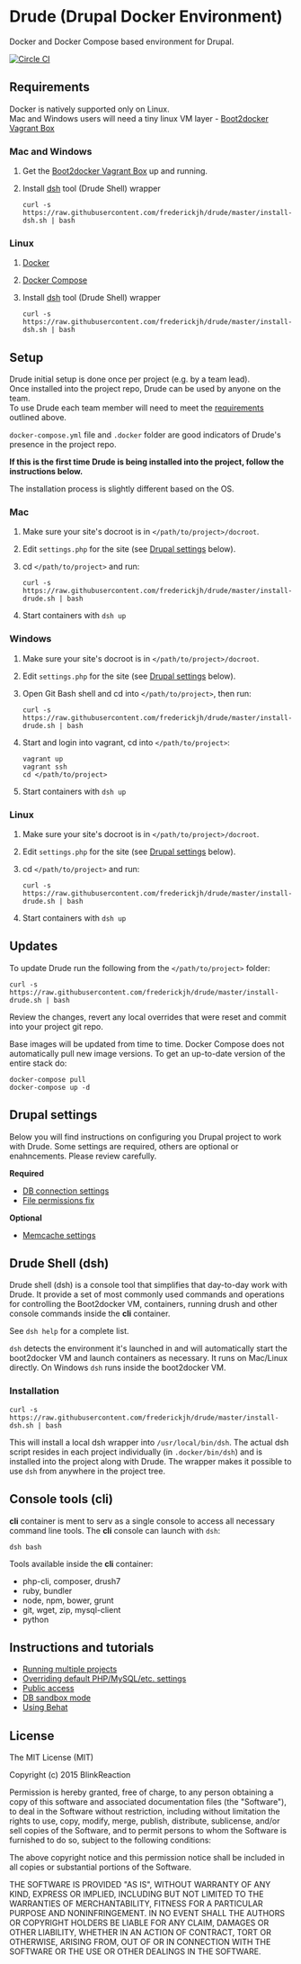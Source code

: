 # Drude (**Dru**pal **D**ocker **E**nvironment)
Docker and Docker Compose based environment for Drupal.

[![Circle CI](https://circleci.com/gh/blinkreaction/drude.svg?style=shield)](https://circleci.com/gh/blinkreaction/drude)

<a name="requirements"></a>
## Requirements

Docker is natively supported only on Linux.  
Mac and Windows users will need a tiny linux VM layer - [Boot2docker Vagrant Box](https://github.com/frederickjh/boot2docker-vagrant)

### Mac and Windows

1. Get the [Boot2docker Vagrant Box](https://github.com/frederickjh/boot2docker-vagrant) up and running.
2. Install [dsh](#dsh) tool (Drude Shell) wrapper

    ```
    curl -s https://raw.githubusercontent.com/frederickjh/drude/master/install-dsh.sh | bash
    ```

### Linux
1. [Docker](https://docs.docker.com/compose/install/#install-docker)
2. [Docker Compose](https://docs.docker.com/compose/install/#install-compose)
3. Install [dsh](#dsh) tool (Drude Shell) wrapper

    ```
    curl -s https://raw.githubusercontent.com/frederickjh/drude/master/install-dsh.sh | bash
    ```

<a name="setup"></a>
## Setup

Drude initial setup is done once per project (e.g. by a team lead).  
Once installed into the project repo, Drude can be used by anyone on the team.  
To use Drude each team member will need to meet the [requirements](#requirements) outlined above.

`docker-compose.yml` file and `.docker` folder are good indicators of Drude's presence in the project repo.

**If this is the first time Drude is being installed into the project, follow the instructions below.**  

The installation process is slightly different based on the OS.

### Mac

 1. Make sure your site's docroot is in `</path/to/project>/docroot`.
 2. Edit `settings.php` for the site (see [Drupal settings](#drupal-settings) below).
 3. cd `</path/to/project>` and run:

    ```
    curl -s https://raw.githubusercontent.com/frederickjh/drude/master/install-drude.sh | bash
    ```
    
 4. Start containers with `dsh up`

### Windows

 1. Make sure your site's docroot is in `</path/to/project>/docroot`.
 2. Edit `settings.php` for the site (see [Drupal settings](#drupal-settings) below).
 3. Open Git Bash shell and cd into `</path/to/project>`, then run:

    ```
    curl -s https://raw.githubusercontent.com/frederickjh/drude/master/install-drude.sh | bash
    ```
    
 4. Start and login into vagrant, cd into `</path/to/project>`:
 
    ```
    vagrant up
    vagrant ssh
    cd </path/to/project>
    ```

 5. Start containers with `dsh up`

### Linux

 1. Make sure your site's docroot is in `</path/to/project>/docroot`.
 2. Edit `settings.php` for the site (see [Drupal settings](#drupal-settings) below).
 3. cd `</path/to/project>` and run:

    ```
    curl -s https://raw.githubusercontent.com/frederickjh/drude/master/install-drude.sh | bash
    ```

 4. Start containers with `dsh up`

<a name="updates"></a>
## Updates

To update Drude run the following from the `</path/to/project>` folder:

    curl -s https://raw.githubusercontent.com/frederickjh/drude/master/install-drude.sh | bash

Review the changes, revert any local overrides that were reset and commit into your project git repo.

Base images will be updated from time to time. Docker Compose does not automatically pull new image versions.
To get an up-to-date version of the entire stack do:

    docker-compose pull
    docker-compose up -d

<a name="drupal-settings"></a>
## Drupal settings

Below you will find instructions on configuring you Drupal project to work with Drude.
Some settings are required, others are optional or enahncements. Please review carefully.

**Required**
- [DB connection settings](.docker/docs/drupal-settings.md#db)
- [File permissions fix](.docker/docs/drupal-settings.md#file-permissions)

**Optional**
- [Memcache settings](.docker/docs/drupal-settings.md#memcache)

<a name="dsh"></a>
## Drude Shell (dsh)

Drude shell (dsh) is a console tool that simplifies that day-to-day work with Drude.
It provide a set of most commonly used commands and operations for controlling the Boot2docker VM, containers, running drush and other console commands inside the **cli** container.

See `dsh help` for a complete list.

`dsh` detects the environment it's launched in and will automatically start the boot2docker VM and launch containers as necessary.
It runs on Mac/Linux directly. On Windows `dsh` runs inside the boot2docker VM.

### Installation

    curl -s https://raw.githubusercontent.com/frederickjh/drude/master/install-dsh.sh | bash

This will install a local dsh wrapper into `/usr/local/bin/dsh`.
The actual dsh script resides in each project individually (in `.docker/bin/dsh`) and is installed into the project along with Drude. The wrapper makes it possible to use `dsh` from anywhere in the project tree.

<a name="cli"></a>
## Console tools (cli)

**cli** container is ment to serv as a single console to access all necessary command line tools.
The **cli** console can launch with `dsh`:

    dsh bash

Tools available inside the **cli** container:

- php-cli, composer, drush7
- ruby, bundler
- node, npm, bower, grunt
- git, wget, zip, mysql-client
- python

<a name="instructions"></a>
## Instructions and tutorials

- [Running multiple projects](.docker/docs/multiple-projects.md)
- [Overriding default PHP/MySQL/etc. settings](.docker/docs/settings.md)
- [Public access](.docker/docs/public-access.md)
- [DB sandbox mode](.docker/docs/db-sandbox.md)
- [Using Behat](.docker/docs/behat.md)

## License

The MIT License (MIT)

Copyright (c) 2015 BlinkReaction

Permission is hereby granted, free of charge, to any person obtaining a copy
of this software and associated documentation files (the "Software"), to deal
in the Software without restriction, including without limitation the rights
to use, copy, modify, merge, publish, distribute, sublicense, and/or sell
copies of the Software, and to permit persons to whom the Software is
furnished to do so, subject to the following conditions:

The above copyright notice and this permission notice shall be included in all
copies or substantial portions of the Software.

THE SOFTWARE IS PROVIDED "AS IS", WITHOUT WARRANTY OF ANY KIND, EXPRESS OR
IMPLIED, INCLUDING BUT NOT LIMITED TO THE WARRANTIES OF MERCHANTABILITY,
FITNESS FOR A PARTICULAR PURPOSE AND NONINFRINGEMENT. IN NO EVENT SHALL THE
AUTHORS OR COPYRIGHT HOLDERS BE LIABLE FOR ANY CLAIM, DAMAGES OR OTHER
LIABILITY, WHETHER IN AN ACTION OF CONTRACT, TORT OR OTHERWISE, ARISING FROM,
OUT OF OR IN CONNECTION WITH THE SOFTWARE OR THE USE OR OTHER DEALINGS IN THE
SOFTWARE.
